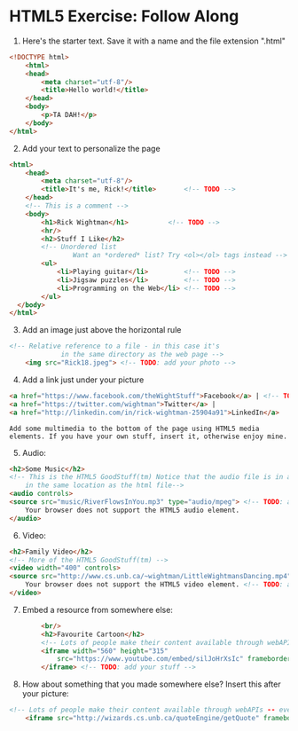 # HTML5 Exercise: Follow Along

1. Here's the starter text. Save it with a name and the file extension ".html"
```html
<!DOCTYPE html>
	<html>
	<head>
		<meta charset="utf-8"/>
		<title>Hello world!</title>
	</head>
	<body>
		<p>TA DAH!</p>
	</body>
</html>
```
2. Add your text to personalize the page
```html
<html>
	<head>
		<meta charset="utf-8"/>
		<title>It's me, Rick!</title> 		<!-- TODO -->
	</head>
	<!-- This is a comment -->
	<body>
		<h1>Rick Wightman</h1>			<!-- TODO -->
		<hr/>
		<h2>Stuff I Like</h2>
		<!-- Unordered list
      			Want an *ordered* list? Try <ol></ol> tags instead -->
		<ul>
			<li>Playing guitar</li>			<!-- TODO -->
			<li>Jigsaw puzzles</li>			<!-- TODO -->
			<li>Programming on the Web</li>	<!-- TODO -->
		</ul>
  </body>
</html>
```
3. Add an image just above the horizontal rule
```html
<!-- Relative reference to a file - in this case it's
			 in the same directory as the web page -->
	<img src="Rick18.jpeg"> <!-- TODO: add your photo -->
```
4. Add a link just under your picture
```html
<a href="https://www.facebook.com/theWightStuff">Facebook</a> | <!-- TODO: add your stuff (Instagram?, snapchat?) -->
<a href="https://twitter.com/wightman">Twitter</a> |
<a href="http://linkedin.com/in/rick-wightman-25904a91">LinkedIn</a>
```
	Add some multimedia to the bottom of the page using HTML5 media elements. If you have your own stuff, insert it, otherwise enjoy mine.

5. Audio:
```html
<h2>Some Music</h2>
<!-- This is the HTML5 GoodStuff(tm) Notice that the audio file is in a folder named "music" 
	in the same location as the html file-->
<audio controls>
<source src="music/RiverFlowsInYou.mp3" type="audio/mpeg"> <!-- TODO: add your stuff -->
	Your browser does not support the HTML5 audio element.
</audio>
```
6. Video:
```html
<h2>Family Video</h2>
<!-- More of the HTML5 GoodStuff(tm) -->
<video width="400" controls>
<source src="http://www.cs.unb.ca/~wightman/LittleWightmansDancing.mp4" type="video/mp4">
	Your browser does not support the HTML5 video element. <!-- TODO: add your stuff -->
</video>
```
7. Embed a resource from somewhere else:
```html
		<br/>
		<h2>Favourite Cartoon</h2>
		<!-- Lots of people make their content available through webAPIs -->
		<iframe width="560" height="315" 
			src="https://www.youtube.com/embed/silJoHrXsIc" frameborder="0" allowfullscreen>
		</iframe> <!-- TODO: add your stuff -->
```
8. How about something that you made somewhere else? Insert this after your picture:
```html
<!-- Lots of people make their content available through webAPIs -- even me! -->
	<iframe src="http://wizards.cs.unb.ca/quoteEngine/getQuote" frameborder="0"></iframe>
```
